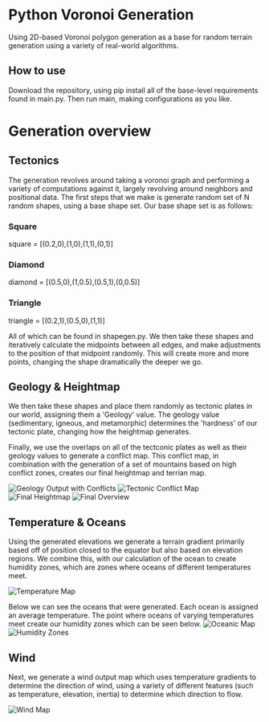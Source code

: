 # Python Voronoi Generation
Using 2D-based Voronoi polygon generation as a base for random terrain generation using a variety of real-world algorithms.

## How to use
Download the repository, using pip install all of the base-level requirements found in main.py. Then run main, making configurations as you like.

# Generation overview #

## Tectonics
The generation revolves around taking a voronoi graph and performing a variety of computations against it, largely revolving around neighbors and positional data. The first steps that we make is generate random set of N random shapes, using a base shape set. Our base shape set is as follows:

### Square
square = [(0.2,0),(1,0),(1,1),(0,1)]

### Diamond
diamond = [(0.5,0),(1,0.5),(0.5,1),(0,0.5)]

### Triangle
triangle = [(0.2,1),(0.5,0),(1,1)]

All of which can be found in shapegen.py. We then take these shapes and iteratively calculate the midpoints between all edges, and make adjustments to the position of that midpoint randomly. This will create more and more points, changing the shape dramatically the deeper we go. 

## Geology & Heightmap

We then take these shapes and place them randomly as tectonic plates in our world, assigning them a 'Geology' value. The geology value (sedimentary, igneous, and metamorphic) determines the 'hardness' of our tectonic plate, changing how the heightmap generates.

Finally, we use the overlaps on all of the tectconic plates as well as their geology values to generate a conflict map. This conflict map, in combination with the generation of a set of mountains based on high conflict zones, creates our final heightmap and terrian map.

![Geology Output with Conflicts](https://i.imgur.com/BhotUMK.png)
![Tectonic Conflict Map](https://i.imgur.com/FrnlnHp.png)
![Final Heightmap](https://i.imgur.com/9mHBiAJ.png)
![Final Overview](https://i.imgur.com/8OYyanC.png)

## Temperature & Oceans

Using the generated elevations we generate a terrain gradient primarily based off of position closed to the equator but also based on elevation regions. We combine this, with our calculation of the ocean to create humidity zones, which are zones where oceans of different temperatures meet.

![Temperature Map](https://i.imgur.com/pQ0fQw8.png)

Below we can see the oceans that were generated. Each ocean is assigned an average temperature. The point where oceans of varying temperatures meet create our humidity zones which can be seen below.
![Oceanic Map](https://i.imgur.com/yO6wptg.png)
![Humidity Zones](https://i.imgur.com/SrE0xtG.png)

## Wind

Next, we generate a wind output map which uses temperature gradients to determine the direction of wind, using a variety of different features (such as temperature, elevation, inertia) to determine which direction to flow.

![Wind Map](https://i.imgur.com/AKPCpnP.png)
